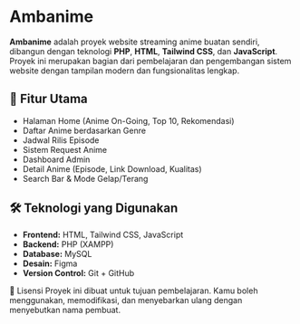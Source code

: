 # Ambanime

**Ambanime** adalah proyek website streaming anime buatan sendiri, dibangun dengan teknologi **PHP**, **HTML**, **Tailwind CSS**, dan **JavaScript**. Proyek ini merupakan bagian dari pembelajaran dan pengembangan sistem website dengan tampilan modern dan fungsionalitas lengkap.

## 🚀 Fitur Utama

- Halaman Home (Anime On-Going, Top 10, Rekomendasi)
- Daftar Anime berdasarkan Genre
- Jadwal Rilis Episode
- Sistem Request Anime
- Dashboard Admin
- Detail Anime (Episode, Link Download, Kualitas)
- Search Bar & Mode Gelap/Terang

## 🛠️ Teknologi yang Digunakan

- **Frontend:** HTML, Tailwind CSS, JavaScript
- **Backend:** PHP (XAMPP)
- **Database:** MySQL
- **Desain:** Figma
- **Version Control:** Git + GitHub

📄 Lisensi
Proyek ini dibuat untuk tujuan pembelajaran. Kamu boleh menggunakan, memodifikasi, dan menyebarkan ulang dengan menyebutkan nama pembuat.
